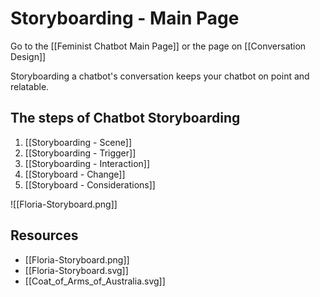 # Storyboarding - Main Page

Go to the [[Feminist Chatbot Main Page]] or the page on [[Conversation Design]]

Storyboarding a chatbot's conversation keeps your chatbot on point and relatable. 

## The steps of Chatbot Storyboarding

1. [[Storyboarding - Scene]]
2. [[Storyboarding - Trigger]]
3. [[Storyboarding - Interaction]]
4. [[Storyboard - Change]]
5. [[Storyboard - Considerations]]

![[Floria-Storyboard.png]]

## Resources

- [[Floria-Storyboard.png]]
- [[Floria-Storyboard.svg]]
- [[Coat_of_Arms_of_Australia.svg]]
